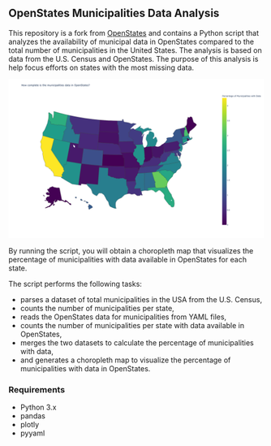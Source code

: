 ## OpenStates Municipalities Data Analysis

This repository is a fork from [OpenStates](https://github.com/openstates/people) and contains a Python script that analyzes the availability of municipal data in OpenStates compared to the total number of municipalities in the United States. The analysis is based on data from the U.S. Census and OpenStates. The purpose of this analysis is help focus efforts on states with the most missing data.

![Choropleth Map](chloropleth_map.png)

By running the script, you will obtain a choropleth map that visualizes the percentage of municipalities with data available in OpenStates for each state.

The script performs the following tasks:
- parses a dataset of total municipalities in the USA from the U.S. Census,
- counts the number of municipalities per state,
- reads the OpenStates data for municipalities from YAML files,
- counts the number of municipalities per state with data available in OpenStates,
- merges the two datasets to calculate the percentage of municipalities with data,
- and generates a choropleth map to visualize the percentage of municipalities with data in OpenStates.

### Requirements
- Python 3.x
- pandas
- plotly
- pyyaml

